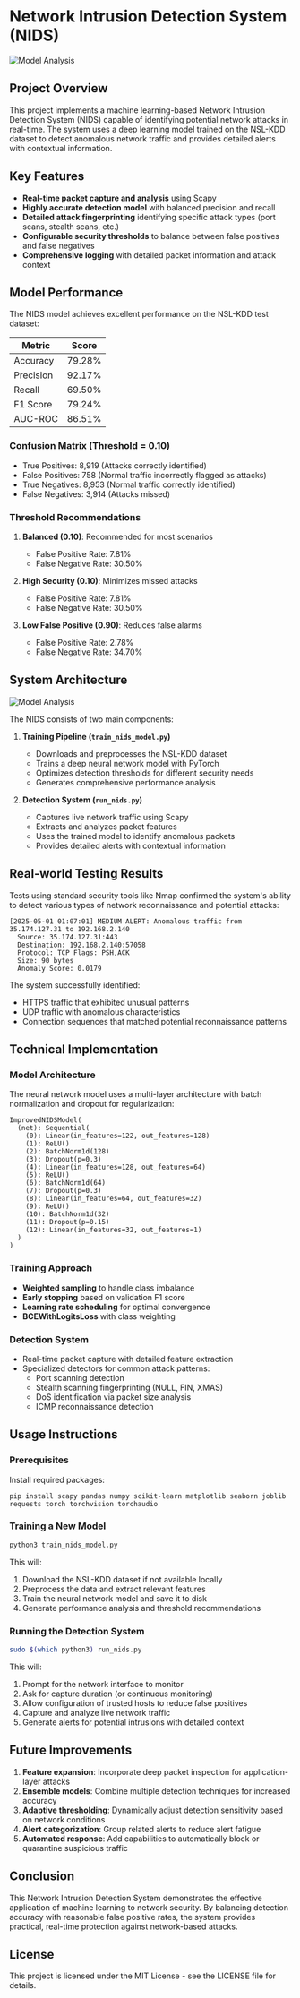 # Network Intrusion Detection System (NIDS)

![Model Analysis](nids_analysis_results.png)

## Project Overview

This project implements a machine learning-based Network Intrusion Detection System (NIDS) capable of identifying potential network attacks in real-time. The system uses a deep learning model trained on the NSL-KDD dataset to detect anomalous network traffic and provides detailed alerts with contextual information.

## Key Features

- **Real-time packet capture and analysis** using Scapy
- **Highly accurate detection model** with balanced precision and recall
- **Detailed attack fingerprinting** identifying specific attack types (port scans, stealth scans, etc.)
- **Configurable security thresholds** to balance between false positives and false negatives
- **Comprehensive logging** with detailed packet information and attack context

## Model Performance

The NIDS model achieves excellent performance on the NSL-KDD test dataset:

| Metric | Score |
|--------|-------|
| Accuracy | 79.28% |
| Precision | 92.17% |
| Recall | 69.50% |
| F1 Score | 79.24% |
| AUC-ROC | 86.51% |

### Confusion Matrix (Threshold = 0.10)

- True Positives: 8,919 (Attacks correctly identified)
- False Positives: 758 (Normal traffic incorrectly flagged as attacks)
- True Negatives: 8,953 (Normal traffic correctly identified)
- False Negatives: 3,914 (Attacks missed)

### Threshold Recommendations

1. **Balanced (0.10)**: Recommended for most scenarios
   - False Positive Rate: 7.81%
   - False Negative Rate: 30.50%

2. **High Security (0.10)**: Minimizes missed attacks
   - False Positive Rate: 7.81%
   - False Negative Rate: 30.50%

3. **Low False Positive (0.90)**: Reduces false alarms
   - False Positive Rate: 2.78%
   - False Negative Rate: 34.70%

## System Architecture

![Model Analysis](architecture.png)


The NIDS consists of two main components:

1. **Training Pipeline (`train_nids_model.py`)**
   - Downloads and preprocesses the NSL-KDD dataset
   - Trains a deep neural network model with PyTorch
   - Optimizes detection thresholds for different security needs
   - Generates comprehensive performance analysis

2. **Detection System (`run_nids.py`)**
   - Captures live network traffic using Scapy
   - Extracts and analyzes packet features
   - Uses the trained model to identify anomalous packets
   - Provides detailed alerts with contextual information

## Real-world Testing Results

Tests using standard security tools like Nmap confirmed the system's ability to detect various types of network reconnaissance and potential attacks:

```
[2025-05-01 01:07:01] MEDIUM ALERT: Anomalous traffic from 35.174.127.31 to 192.168.2.140
  Source: 35.174.127.31:443
  Destination: 192.168.2.140:57058
  Protocol: TCP Flags: PSH,ACK
  Size: 90 bytes
  Anomaly Score: 0.0179
```

The system successfully identified:
- HTTPS traffic that exhibited unusual patterns
- UDP traffic with anomalous characteristics
- Connection sequences that matched potential reconnaissance patterns

## Technical Implementation

### Model Architecture



The neural network model uses a multi-layer architecture with batch normalization and dropout for regularization:

```
ImprovedNIDSModel(
  (net): Sequential(
    (0): Linear(in_features=122, out_features=128)
    (1): ReLU()
    (2): BatchNorm1d(128)
    (3): Dropout(p=0.3)
    (4): Linear(in_features=128, out_features=64)
    (5): ReLU()
    (6): BatchNorm1d(64)
    (7): Dropout(p=0.3)
    (8): Linear(in_features=64, out_features=32)
    (9): ReLU()
    (10): BatchNorm1d(32)
    (11): Dropout(p=0.15)
    (12): Linear(in_features=32, out_features=1)
  )
)
```

### Training Approach

- **Weighted sampling** to handle class imbalance
- **Early stopping** based on validation F1 score
- **Learning rate scheduling** for optimal convergence
- **BCEWithLogitsLoss** with class weighting

### Detection System

- Real-time packet capture with detailed feature extraction
- Specialized detectors for common attack patterns:
  - Port scanning detection
  - Stealth scanning fingerprinting (NULL, FIN, XMAS)
  - DoS identification via packet size analysis
  - ICMP reconnaissance detection

## Usage Instructions

### Prerequisites

Install required packages:
```
pip install scapy pandas numpy scikit-learn matplotlib seaborn joblib requests torch torchvision torchaudio
```

### Training a New Model

```bash
python3 train_nids_model.py
```

This will:
1. Download the NSL-KDD dataset if not available locally
2. Preprocess the data and extract relevant features
3. Train the neural network model and save it to disk
4. Generate performance analysis and threshold recommendations

### Running the Detection System

```bash
sudo $(which python3) run_nids.py
```

This will:
1. Prompt for the network interface to monitor
2. Ask for capture duration (or continuous monitoring)
3. Allow configuration of trusted hosts to reduce false positives
4. Capture and analyze live network traffic
5. Generate alerts for potential intrusions with detailed context

## Future Improvements

1. **Feature expansion**: Incorporate deep packet inspection for application-layer attacks
2. **Ensemble models**: Combine multiple detection techniques for increased accuracy
3. **Adaptive thresholding**: Dynamically adjust detection sensitivity based on network conditions
4. **Alert categorization**: Group related alerts to reduce alert fatigue
5. **Automated response**: Add capabilities to automatically block or quarantine suspicious traffic

## Conclusion

This Network Intrusion Detection System demonstrates the effective application of machine learning to network security. By balancing detection accuracy with reasonable false positive rates, the system provides practical, real-time protection against network-based attacks.

## License

This project is licensed under the MIT License - see the LICENSE file for details.
